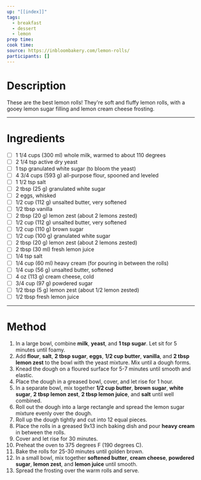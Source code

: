 ```yaml
---
up: "[[index]]"
tags:
  - breakfast
  - dessert
  - lemon
prep time: 
cook time: 
source: https://inbloombakery.com/lemon-rolls/
participants: [] 
---
```

# Description
These are the best lemon rolls! They're soft and fluffy lemon rolls, with a gooey lemon sugar filling and lemon cream cheese frosting.

---
# Ingredients
- [ ] 1 1/4 cups (300 ml) whole milk, warmed to about 110 degrees
- [ ] 2 1/4 tsp active dry yeast
- [ ] 1 tsp granulated white sugar (to bloom the yeast)
- [ ] 4 3/4 cups (593 g) all-purpose flour, spooned and leveled
- [ ] 1 1/2 tsp salt
- [ ] 2 tbsp (25 g) granulated white sugar
- [ ] 2 eggs, whisked
- [ ] 1/2 cup (112 g) unsalted butter, very softened
- [ ] 1/2 tbsp vanilla
- [ ] 2 tbsp (20 g) lemon zest (about 2 lemons zested)
- [ ] 1/2 cup (112 g) unsalted butter, very softened
- [ ] 1/2 cup (110 g) brown sugar
- [ ] 1/2 cup (100 g) granulated white sugar
- [ ] 2 tbsp (20 g) lemon zest (about 2 lemons zested)
- [ ] 2 tbsp (30 ml) fresh lemon juice
- [ ] 1/4 tsp salt
- [ ] 1/4 cup (60 ml) heavy cream (for pouring in between the rolls)
- [ ] 1/4 cup (56 g) unsalted butter, softened
- [ ] 4 oz (113 g) cream cheese, cold
- [ ] 3/4 cup (97 g) powdered sugar
- [ ] 1/2 tbsp (5 g) lemon zest (about 1/2 lemon zested)
- [ ] 1/2 tbsp fresh lemon juice

---
# Method
1. In a large bowl, combine **milk**, **yeast**, and **1 tsp sugar**. Let sit for 5 minutes until foamy.
2. Add **flour**, **salt**, **2 tbsp sugar**, **eggs**, **1/2 cup butter**, **vanilla**, and **2 tbsp lemon zest** to the bowl with the yeast mixture. Mix until a dough forms.
3. Knead the dough on a floured surface for 5-7 minutes until smooth and elastic.
4. Place the dough in a greased bowl, cover, and let rise for 1 hour.
5. In a separate bowl, mix together **1/2 cup butter**, **brown sugar**, **white sugar**, **2 tbsp lemon zest**, **2 tbsp lemon juice**, and **salt** until well combined.
6. Roll out the dough into a large rectangle and spread the lemon sugar mixture evenly over the dough.
7. Roll up the dough tightly and cut into 12 equal pieces.
8. Place the rolls in a greased 9x13 inch baking dish and pour **heavy cream** in between the rolls.
9. Cover and let rise for 30 minutes.
10. Preheat the oven to 375 degrees F (190 degrees C).
11. Bake the rolls for 25-30 minutes until golden brown.
12. In a small bowl, mix together **softened butter**, **cream cheese**, **powdered sugar**, **lemon zest**, and **lemon juice** until smooth.
13. Spread the frosting over the warm rolls and serve.